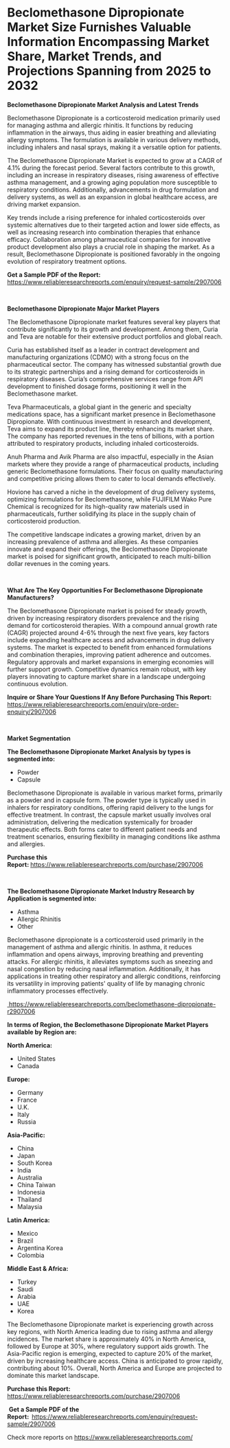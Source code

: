 <p><h1>Beclomethasone Dipropionate Market Size Furnishes Valuable Information Encompassing Market Share, Market Trends, and Projections Spanning from 2025 to 2032</h1></p><p><strong>Beclomethasone Dipropionate Market Analysis and Latest Trends</strong></p>
<p><p>Beclomethasone Dipropionate is a corticosteroid medication primarily used for managing asthma and allergic rhinitis. It functions by reducing inflammation in the airways, thus aiding in easier breathing and alleviating allergy symptoms. The formulation is available in various delivery methods, including inhalers and nasal sprays, making it a versatile option for patients.</p><p>The Beclomethasone Dipropionate Market is expected to grow at a CAGR of 4.1% during the forecast period. Several factors contribute to this growth, including an increase in respiratory diseases, rising awareness of effective asthma management, and a growing aging population more susceptible to respiratory conditions. Additionally, advancements in drug formulation and delivery systems, as well as an expansion in global healthcare access, are driving market expansion. </p><p>Key trends include a rising preference for inhaled corticosteroids over systemic alternatives due to their targeted action and lower side effects, as well as increasing research into combination therapies that enhance efficacy. Collaboration among pharmaceutical companies for innovative product development also plays a crucial role in shaping the market. As a result, Beclomethasone Dipropionate is positioned favorably in the ongoing evolution of respiratory treatment options.</p></p>
<p><strong>Get a Sample PDF of the Report:&nbsp;</strong> <a href="https://www.reliableresearchreports.com/enquiry/request-sample/2907006?utm_campaign=2788&utm_medium=2&utm_source=Github&utm_content=ia&utm_term=12032025&utm_id=beclomethasone-dipropionate">https://www.reliableresearchreports.com/enquiry/request-sample/2907006</a></p>
<p>&nbsp;</p>
<p><strong>Beclomethasone Dipropionate Major Market Players</strong></p>
<p><p>The Beclomethasone Dipropionate market features several key players that contribute significantly to its growth and development. Among them, Curia and Teva are notable for their extensive product portfolios and global reach.</p><p>Curia has established itself as a leader in contract development and manufacturing organizations (CDMO) with a strong focus on the pharmaceutical sector. The company has witnessed substantial growth due to its strategic partnerships and a rising demand for corticosteroids in respiratory diseases. Curia’s comprehensive services range from API development to finished dosage forms, positioning it well in the Beclomethasone market.</p><p>Teva Pharmaceuticals, a global giant in the generic and specialty medications space, has a significant market presence in Beclomethasone Dipropionate. With continuous investment in research and development, Teva aims to expand its product line, thereby enhancing its market share. The company has reported revenues in the tens of billions, with a portion attributed to respiratory products, including inhaled corticosteroids.</p><p>Anuh Pharma and Avik Pharma are also impactful, especially in the Asian markets where they provide a range of pharmaceutical products, including generic Beclomethasone formulations. Their focus on quality manufacturing and competitive pricing allows them to cater to local demands effectively.</p><p>Hovione has carved a niche in the development of drug delivery systems, optimizing formulations for Beclomethasone, while FUJIFILM Wako Pure Chemical is recognized for its high-quality raw materials used in pharmaceuticals, further solidifying its place in the supply chain of corticosteroid production.</p><p>The competitive landscape indicates a growing market, driven by an increasing prevalence of asthma and allergies. As these companies innovate and expand their offerings, the Beclomethasone Dipropionate market is poised for significant growth, anticipated to reach multi-billion dollar revenues in the coming years.</p></p>
<p>&nbsp;</p>
<p><strong>What Are The Key Opportunities For Beclomethasone Dipropionate Manufacturers?</strong></p>
<p><p>The Beclomethasone Dipropionate market is poised for steady growth, driven by increasing respiratory disorders prevalence and the rising demand for corticosteroid therapies. With a compound annual growth rate (CAGR) projected around 4-6% through the next five years, key factors include expanding healthcare access and advancements in drug delivery systems. The market is expected to benefit from enhanced formulations and combination therapies, improving patient adherence and outcomes. Regulatory approvals and market expansions in emerging economies will further support growth. Competitive dynamics remain robust, with key players innovating to capture market share in a landscape undergoing continuous evolution.</p></p>
<p><strong>Inquire or Share Your Questions If Any Before Purchasing This Report:</strong> <a href="https://www.reliableresearchreports.com/enquiry/pre-order-enquiry/2907006?utm_campaign=2788&utm_medium=2&utm_source=Github&utm_content=ia&utm_term=12032025&utm_id=beclomethasone-dipropionate">https://www.reliableresearchreports.com/enquiry/pre-order-enquiry/2907006</a></p>
<p>&nbsp;</p>
<p><strong>Market Segmentation</strong></p>
<p><strong>The Beclomethasone Dipropionate Market Analysis by types is segmented into:</strong></p>
<p><ul><li>Powder</li><li>Capsule</li></ul></p>
<p><p>Beclomethasone Dipropionate is available in various market forms, primarily as a powder and in capsule form. The powder type is typically used in inhalers for respiratory conditions, offering rapid delivery to the lungs for effective treatment. In contrast, the capsule market usually involves oral administration, delivering the medication systemically for broader therapeutic effects. Both forms cater to different patient needs and treatment scenarios, ensuring flexibility in managing conditions like asthma and allergies.</p></p>
<p><strong>Purchase this Report:&nbsp;</strong><a href="https://www.reliableresearchreports.com/purchase/2907006?utm_campaign=2788&utm_medium=2&utm_source=Github&utm_content=ia&utm_term=12032025&utm_id=beclomethasone-dipropionate">https://www.reliableresearchreports.com/purchase/2907006</a></p>
<p>&nbsp;</p>
<p><strong>The Beclomethasone Dipropionate Market Industry Research by Application is segmented into:</strong></p>
<p><ul><li>Asthma</li><li>Allergic Rhinitis</li><li>Other</li></ul></p>
<p><p>Beclomethasone dipropionate is a corticosteroid used primarily in the management of asthma and allergic rhinitis. In asthma, it reduces inflammation and opens airways, improving breathing and preventing attacks. For allergic rhinitis, it alleviates symptoms such as sneezing and nasal congestion by reducing nasal inflammation. Additionally, it has applications in treating other respiratory and allergic conditions, reinforcing its versatility in improving patients' quality of life by managing chronic inflammatory processes effectively.</p></p>
<p><a href="https://www.reliableresearchreports.com/beclomethasone-dipropionate-r2907006?utm_campaign=2788&utm_medium=2&utm_source=Github&utm_content=ia&utm_term=12032025&utm_id=beclomethasone-dipropionate">&nbsp;https://www.reliableresearchreports.com/beclomethasone-dipropionate-r2907006</a></p>
<p><strong>In terms of Region, the Beclomethasone Dipropionate Market Players available by Region are:</strong></p>
<p>
    <p> <strong> North America: </strong>
        <ul>
            <li>United States</li>
            <li>Canada</li>
        </ul>
        </p> 
    <p> <strong> Europe: </strong>
        <ul>
            <li>Germany</li>
            <li>France</li>
            <li>U.K.</li>
            <li>Italy</li>
            <li>Russia</li>
        </ul>
        </p> 
    <p> <strong> Asia-Pacific: </strong>
        <ul>
            <li>China</li>
            <li>Japan</li>
            <li>South Korea</li>
            <li>India</li>
            <li>Australia</li>
            <li>China Taiwan</li>
            <li>Indonesia</li>
            <li>Thailand</li>
            <li>Malaysia</li>
        </ul>
        </p> 
    <p> <strong> Latin America: </strong>
        <ul>
            <li>Mexico</li>
            <li>Brazil</li>
            <li>Argentina Korea</li>
            <li>Colombia</li>
        </ul>
        </p> 
    <p> <strong> Middle East & Africa: </strong>
        <ul>
            <li>Turkey</li>
            <li>Saudi</li>
            <li>Arabia</li>
            <li>UAE</li>
            <li>Korea</li>
        </ul>
    </p>
    </p>
<p><p>The Beclomethasone Dipropionate market is experiencing growth across key regions, with North America leading due to rising asthma and allergy incidences. The market share is approximately 40% in North America, followed by Europe at 30%, where regulatory support aids growth. The Asia-Pacific region is emerging, expected to capture 20% of the market, driven by increasing healthcare access. China is anticipated to grow rapidly, contributing about 10%. Overall, North America and Europe are projected to dominate this market landscape.</p></p>
<p><strong>Purchase this Report: </strong><a href="https://www.reliableresearchreports.com/purchase/2907006?utm_campaign=2788&utm_medium=2&utm_source=Github&utm_content=ia&utm_term=12032025&utm_id=beclomethasone-dipropionate">https://www.reliableresearchreports.com/purchase/2907006</a></p>
<p>&nbsp;<strong>Get a Sample PDF of the Report:&nbsp;&nbsp;</strong><a href="https://www.reliableresearchreports.com/enquiry/request-sample/2907006?utm_campaign=2788&utm_medium=2&utm_source=Github&utm_content=ia&utm_term=12032025&utm_id=beclomethasone-dipropionate">https://www.reliableresearchreports.com/enquiry/request-sample/2907006</a></p>
<p><strong></strong></p>
<p>Check more reports on <a href="https://www.reliableresearchreports.com/?utm_campaign=2788&utm_medium=2&utm_source=Github&utm_content=ia&utm_term=12032025&utm_id=beclomethasone-dipropionate">https://www.reliableresearchreports.com/</a></p>